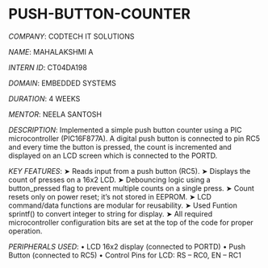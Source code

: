 # PUSH-BUTTON-COUNTER

*COMPANY*: CODTECH IT SOLUTIONS

*NAME*: MAHALAKSHMI A

*INTERN ID*: CT04DA198

*DOMAIN*: EMBEDDED SYSTEMS

*DURATION*: 4 WEEKS

*MENTOR*: NEELA SANTOSH

*DESCRIPTION*:
      Implemented a simple push button counter using a PIC microcontroller (PIC16F877A). A digital push button is connected to pin RC5 and every time the button is pressed, the count is incremented and displayed on an LCD screen which is connected to the PORTD.

*KEY FEATURES*:
     ➤ Reads input from a push button (RC5).
     ➤ Displays the count of presses on a 16x2 LCD.
     ➤ Debouncing logic using a button_pressed flag to prevent multiple counts on a single press.
     ➤ Count resets only on power reset; it’s not stored in EEPROM.
     ➤ LCD command/data functions are modular for reusability.
     ➤ Used Funtion sprintf() to convert integer to string for display.
     ➤ All required microcontroller configuration bits are set at the top of the code for proper operation.

*PERIPHERALS USED*:
     • LCD 16x2 display (connected to PORTD)
     • Push Button (connected to RC5)
     • Control Pins for LCD: RS – RC0, EN – RC1
